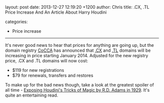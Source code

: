 layout: post
date: 2013-12-27 12:19:20 +1200
author: Chris
title: .CX, .TL Price Increase And An Article About Harry Houdini

categories:
  - Price increase

----

It's never good news to hear that prices for anything are going up, but the domain registry [CoCCA](http://cocca.org.nz) has announced that [.CX](https://iwantmyname.com/domains/cx-domain-name-registration-for-christmas-island) and [.TL](https://iwantmyname.com/domains/tl-domain-name-registration-for-timor-leste) domains will be increasing in price starting January 2014. Adjusted for the new registry price, .CX and .TL domains will now cost:

+ $119 for new registrations
+ $79 for renewals, transfers and restores

To make up for the bad news though, take a look at the greatest spoiler of all time - [Exposing Houdini's Tricks of Magic by R.D. Adams in 1929](http://blog.modernmechanix.com/exposing-houdinis-tricks-of-magic/). It's quite an entertaining read.
